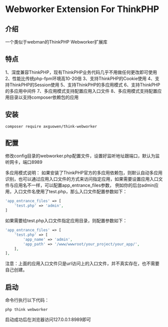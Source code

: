 # Webworker Extension For ThinkPHP

## 介绍
一个类似于webman的ThinkPHP Webworker扩展库

## 特点
1、深度兼容ThinkPHP，现有ThinkPHP业务代码几乎不用做任何更改即可使用
2、性能比传统php-fpm环境高10-20倍
3、支持ThinkPHP的Cookie使用
4、支持ThinkPHP的Session使用
5、支持ThinkPHP的多应用模式
6、支持ThinkPHP的多应用中间件
7、多应用模式支持配置应用入口文件
8、多应用模式支持配置应用目录以支持composer依赖包的应用

## 安装
~~~
composer require axguowen/think-webworker
~~~

## 配置
修改config目录的webworker.php配置文件，设置好监听地址跟端口，默认为监听网卡，端口8989

多应用模式说明：
如果安装了ThinkPHP官方的多应用依赖包，则默认自动多应用识别，也可以通过应用入口文件的方式来访问指定应用，如果需要设置应用入口文件与应用名不一样，可以配置app_entrance_files参数，
例如你的后台admin应用，入口文件名使用了test.php，那么入口文件配置参数如下：
~~~php
'app_entrance_files' => [
    'test.php' => 'admin',
]
~~~
如果需要给test.php入口文件指定应用目录，则配置参数如下：
~~~php
'app_entrance_files' => [
    'test.php' => [
        'app_name' => 'admin',
        'app_path' => '/www/wwwroot/your_project/your_app/',
    ],
],
~~~
注意：上面的应用入口文件只是url访问上的入口文件，并不真实存在，也不需要自己创建。

## 启动
命令行执行以下代码：
~~~
php think webworker
~~~

启动成功后在浏览器访问127.0.0.1:8989即可
